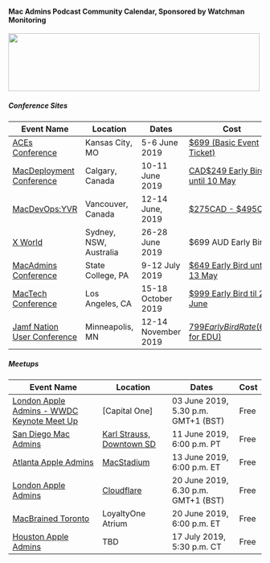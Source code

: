 #### Mac Admins Podcast Community Calendar, Sponsored by Watchman Monitoring

[<img src="https://podcast.macadmins.org/wp-content/uploads/2017/06/Watchman-Monitoring-logo-blue.png" alt="" width="500" height="115" />](https://www.watchmanmonitoring.com)

##### Conference Sites

| Event Name | Location | Dates | Cost |
|------------|----------|-------|------|
| [ACEs Conference](https://acesconf.com) | Kansas City, MO | 5-6 June 2019 | [$699 (Basic Event Ticket)](https://acesconf.com) |
| [MacDeployment Conference](http://macdeployment.ca) | Calgary, Canada | 10-11 June 2019 | [CAD$249 Early Bird until 10 May](http://macdeployment.ca) |
| [MacDevOps:YVR](https://mdoyvr.com) | Vancouver, Canada | 12-14 June, 2019 | [$275CAD - $495CAD](https://mdoyvr.com/buy-tickets/) |
| [X World](https://auc.edu.au/xworld/about/) | Sydney, NSW, Australia | 26-28 June 2019 | $699 AUD Early Bird |
| [MacAdmins Conference](https://macadmins.psu.edu) | State College, PA | 9-12 July 2019 | [$649 Early Bird until 13 May](http://www.cvent.com/events/2019-macadmins-conference-at-penn-state/event-summary-a861fd3e6e4a4837924577becde201cf.aspx) |
| [MacTech Conference](https://conference.mactech.com) | Los Angeles, CA | 15-18 October 2019 | [$999 Early Bird til 28 June](https://forms.mactech.com/fillsurvey.php?sid=676&rid=None) |
| [Jamf Nation User Conference](https://www.jamf.com/events/jamf-nation-user-conference/2019/) | Minneapolis, MN | 12-14 November 2019 | [$799 Early Bird Rate ($699 for EDU)](https://www.cvent.com/events/jamf-nation-user-conference-2019/registration-7d9e9c5d913c4c38b847a10de4a84e25.aspx) |


##### Meetups

| Event Name | Location | Dates | Cost |
|------------|----------|-------|------|
| [London Apple Admins - WWDC Keynote Meet Up](https://londonappleadmins.org.uk/2019/05/24/3rd-june-2019-wwdc-stream-meet-up-capital-one/) | [Capital One] | 03 June 2019, 5.30 p.m. GMT+1 (BST) | Free |
| [San Diego Mac Admins](https://www.jamf.com/jamf-nation/events/user-groups/283/san-diego-macadmins) | [Karl Strauss, Downtown SD](https://goo.gl/maps/7n5nfAMHy3cF3hhK9) | 11 June 2019, 6:00 p.m. PT | Free |
| [Atlanta Apple Admins](https://atlappleadmins.com) | [MacStadium](http://maps.apple.com/?address=1100,White+St+SW,Atlanta,Georgia,30310) | 13 June 2019, 6:00 p.m. ET | Free |
| [London Apple Admins](https://londonappleadmins.org.uk/2019/05/23/20th-june-2019-meet-up-cloudflare/) | [Cloudflare](https://www.cloudflare.com/en-gb/) | 20 June 2019, 6.30 p.m. GMT+1 (BST) | Free |
| [MacBrained Toronto](https://www.eventbrite.com/e/toronto-macbrained-for-all-admins-cloud-infrastructure-and-identity-management-tickets-60528087138) | LoyaltyOne Atrium | 20 June 2019, 6:00 p.m. ET | Free |
| [Houston Apple Admins](https://houstonappleadmins.org) | TBD | 17 July 2019, 5:30 p.m. CT | Free |
